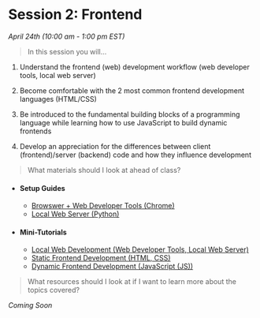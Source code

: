 # Session 2: Frontend
*April 24th (10:00 am - 1:00 pm EST)*

> In this session you will... 

1) Understand the frontend (web) development workflow (web developer tools, local web server)

2) Become comfortable with the 2 most common frontend development languages (HTML/CSS)

3) Be introduced to the fundamental building blocks of a programming language while learning how to use JavaScript to build dynamic frontends

4) Develop an appreciation for the differences between client (frontend)/server (backend) code and how they influence development


> What materials should I look at ahead of class?

- #### Setup Guides 
	* [Browswer + Web Developer Tools (Chrome)](https://support.google.com/chrome/answer/95346?co=GENIE.Platform%3DDesktop&hl=en)
	* [Local Web Server (Python)](/session2/setup_python.md)

- #### Mini-Tutorials
	* [Local Web Development (Web Developer Tools, Local Web Server)](/session2/tutorial_localwebdevelopment.md)
	* [Static Frontend Development (HTML, CSS)](/session2/tutorial_html_css.md)
	* [Dynamic Frontend Development (JavaScript (JS))](/session2/tutorial_js.md)

> What resources should I look at if I want to learn more about the topics covered?

*Coming Soon*


